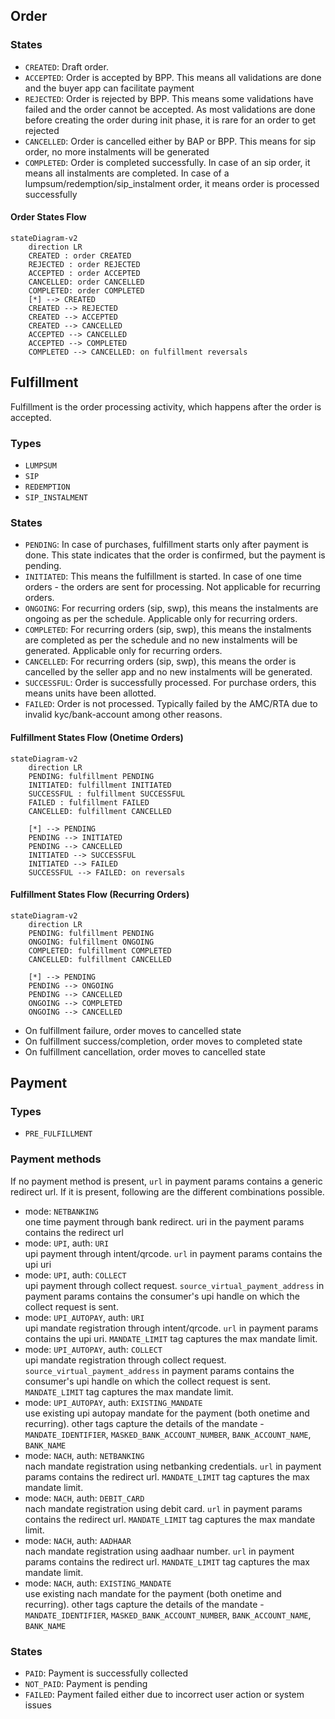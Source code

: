 ## Order

### States

- `CREATED`: Draft order.
- `ACCEPTED`: Order is accepted by BPP. This means all validations are done and the buyer app can facilitate payment
- `REJECTED`: Order is rejected by BPP. This means some validations have failed and the order cannot be accepted. As most validations are done before creating the order during init phase, it is rare for an order to get rejected
- `CANCELLED`: Order is cancelled either by BAP or BPP. This means for sip order, no more instalments will be generated
- `COMPLETED`: Order is completed successfully. In case of an sip order, it means all instalments are completed. In case of a lumpsum/redemption/sip_instalment order, it means order is processed successfully

#### Order States Flow
```mermaid
stateDiagram-v2
    direction LR
    CREATED : order CREATED
    REJECTED : order REJECTED
    ACCEPTED : order ACCEPTED
    CANCELLED: order CANCELLED
    COMPLETED: order COMPLETED
    [*] --> CREATED
    CREATED --> REJECTED
    CREATED --> ACCEPTED
    CREATED --> CANCELLED
    ACCEPTED --> CANCELLED
    ACCEPTED --> COMPLETED
    COMPLETED --> CANCELLED: on fulfillment reversals
```

## Fulfillment

Fulfillment is the order processing activity, which happens after the order is accepted.

### Types

- `LUMPSUM`
- `SIP`
- `REDEMPTION`
- `SIP_INSTALMENT`

### States

- `PENDING`: In case of purchases, fulfillment starts only after payment is done. This state indicates that the order is confirmed, but the payment is pending.
- `INITIATED`: This means the fulfillment is started. In case of one time orders - the orders are sent for processing. Not applicable for recurring orders.
- `ONGOING`: For recurring orders (sip, swp), this means the instalments are ongoing as per the schedule. Applicable only for recurring orders.
- `COMPLETED`: For recurring orders (sip, swp), this means the instalments are completed as per the schedule and no new instalments will be generated. Applicable only for recurring orders.
- `CANCELLED`: For recurring orders (sip, swp), this means the order is cancelled by the seller app and no new instalments will be generated.
- `SUCCESSFUL`: Order is successfully processed. For purchase orders, this means units have been allotted.
- `FAILED`: Order is not processed. Typically failed by the AMC/RTA due to invalid kyc/bank-account among other reasons.

#### Fulfillment States Flow (Onetime Orders)
```mermaid
stateDiagram-v2
    direction LR
    PENDING: fulfillment PENDING
    INITIATED: fulfillment INITIATED
    SUCCESSFUL : fulfillment SUCCESSFUL
    FAILED : fulfillment FAILED
    CANCELLED: fulfillment CANCELLED

    [*] --> PENDING
    PENDING --> INITIATED
    PENDING --> CANCELLED
    INITIATED --> SUCCESSFUL
    INITIATED --> FAILED
    SUCCESSFUL --> FAILED: on reversals
```

#### Fulfillment States Flow (Recurring Orders)
```mermaid
stateDiagram-v2
    direction LR
    PENDING: fulfillment PENDING
    ONGOING: fulfillment ONGOING
    COMPLETED: fulfillment COMPLETED
    CANCELLED: fulfillment CANCELLED

    [*] --> PENDING
    PENDING --> ONGOING
    PENDING --> CANCELLED
    ONGOING --> COMPLETED
    ONGOING --> CANCELLED
```

- On fulfillment failure, order moves to cancelled state
- On fulfillment success/completion, order moves to completed state
- On fulfillment cancellation, order moves to cancelled state

## Payment

### Types

- `PRE_FULFILLMENT`

### Payment methods

If no payment method is present, `url` in payment params contains a generic redirect url. If it is present, following are the different combinations possible.

- mode: `NETBANKING`  
one time payment through bank redirect. uri in the payment params contains the redirect url
- mode: `UPI`, auth: `URI`  
upi payment through intent/qrcode. `url` in payment params contains the upi uri
- mode: `UPI`, auth: `COLLECT`  
upi payment through collect request. `source_virtual_payment_address` in payment params contains the consumer's upi handle on which the collect request is sent.
- mode: `UPI_AUTOPAY`, auth: `URI`  
upi mandate registration through intent/qrcode. `url` in payment params contains the upi uri. `MANDATE_LIMIT` tag captures the max mandate limit.
- mode: `UPI_AUTOPAY`, auth: `COLLECT`  
upi mandate registration through collect request. `source_virtual_payment_address` in payment params contains the consumer's upi handle on which the collect request is sent. `MANDATE_LIMIT` tag captures the max mandate limit.
- mode: `UPI_AUTOPAY`, auth: `EXISTING_MANDATE`  
use existing upi autopay mandate for the payment (both onetime and recurring). other tags capture the details of the mandate - `MANDATE_IDENTIFIER`, `MASKED_BANK_ACCOUNT_NUMBER`, `BANK_ACCOUNT_NAME`, `BANK_NAME`  
- mode: `NACH`, auth: `NETBANKING`  
nach mandate registration using netbanking credentials. `url` in payment params contains the redirect url. `MANDATE_LIMIT` tag captures the max mandate limit.
- mode: `NACH`, auth: `DEBIT_CARD`  
nach mandate registration using debit card. `url` in payment params contains the redirect url. `MANDATE_LIMIT` tag captures the max mandate limit.
- mode: `NACH`, auth: `AADHAAR`  
nach mandate registration using aadhaar number. `url` in payment params contains the redirect url. `MANDATE_LIMIT` tag captures the max mandate limit.
- mode: `NACH`, auth: `EXISTING_MANDATE`  
use existing nach mandate for the payment (both onetime and recurring). other tags capture the details of the mandate - `MANDATE_IDENTIFIER`, `MASKED_BANK_ACCOUNT_NUMBER`, `BANK_ACCOUNT_NAME`, `BANK_NAME`  
<!-- - mode: `NEFT`  
offline bank transfer through NEFT. `bank_account_number` and `bank_code` contains BPP's bank a/c details for transfer.
- mode: `RTGS`  
offline bank transfer through RTGS. `bank_account_number` and `bank_code` contains BPP's bank a/c details for transfer.
- mode: `IMPS`  
offline bank transfer through IMPS. `bank_account_number` and `bank_code` contains BPP's bank a/c details for transfer.
- mode: `CHEQUE`
offline bank transfer through cheque. TODO -->

### States

- `PAID`: Payment is successfully collected
- `NOT_PAID`: Payment is pending
- `FAILED`: Payment failed either due to incorrect user action or system issues
